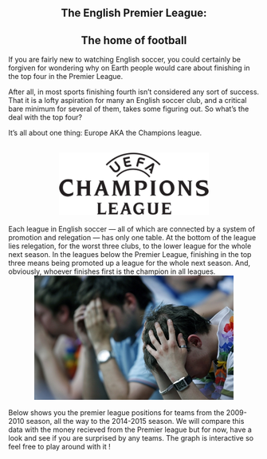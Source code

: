 

<center><h2>The English Premier League:</h2></center>
<center><h2>The home of football</h2></center>

If you are fairly new to watching English soccer, you could certainly be forgiven for wondering why on Earth people would care about finishing in the top four in the Premier League.

After all, in most sports finishing fourth isn’t considered any sort of success. That it is a lofty aspiration for many an English soccer club, and a critical bare minimum for several of them, takes some figuring out.
So what’s the deal with the top four?

It’s all about one thing: Europe AKA the Champions league.

<br>
<center><img src="640px-Logo_uefa_2012.png" alt="logo" width="300"></center>

<br>
Each league in English soccer — all of which are connected by a system of promotion and relegation — has only one table. At the bottom of the league lies relegation, for the worst three clubs, to the lower league for the whole next season. In the leagues below the Premier League, finishing in the top three means being promoted up a league for the whole next season. And, obviously, whoever finishes first is the champion in all leagues.


<center><img src="relegation_3230802b.jpg" alt="logo" width="400"></center>


Below shows you the premier league positions for teams from the 2009-2010 season, all the way to the 2014-2015 season. We will compare this data with the money recieved from the Premier league but for now, have a look and see if you are surprised by any teams. The graph is interactive so feel free to play around with it !

<br>


